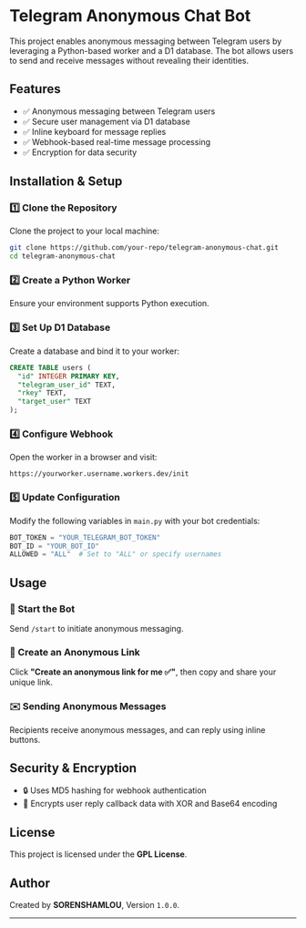 # Telegram Anonymous Chat Bot

This project enables anonymous messaging between Telegram users by leveraging a Python-based worker and a D1 database. The bot allows users to send and receive messages without revealing their identities.

## Features

- ✅ Anonymous messaging between Telegram users
- ✅ Secure user management via D1 database
- ✅ Inline keyboard for message replies
- ✅ Webhook-based real-time message processing
- ✅ Encryption for data security

## Installation & Setup

### 1️⃣ Clone the Repository
Clone the project to your local machine:

```sh
git clone https://github.com/your-repo/telegram-anonymous-chat.git
cd telegram-anonymous-chat
```

### 2️⃣ Create a Python Worker
Ensure your environment supports Python execution.

### 3️⃣ Set Up D1 Database
Create a database and bind it to your worker:

```sql
CREATE TABLE users (
  "id" INTEGER PRIMARY KEY,
  "telegram_user_id" TEXT,
  "rkey" TEXT,
  "target_user" TEXT
);
```

### 4️⃣ Configure Webhook
Open the worker in a browser and visit:

```
https://yourworker.username.workers.dev/init
```

### 5️⃣ Update Configuration
Modify the following variables in `main.py` with your bot credentials:

```python
BOT_TOKEN = "YOUR_TELEGRAM_BOT_TOKEN"
BOT_ID = "YOUR_BOT_ID"
ALLOWED = "ALL"  # Set to "ALL" or specify usernames
```

## Usage

### 🤖 Start the Bot
Send `/start` to initiate anonymous messaging.

### 📩 Create an Anonymous Link
Click **"Create an anonymous link for me ✅"**, then copy and share your unique link.

### ✉️ Sending Anonymous Messages
Recipients receive anonymous messages, and can reply using inline buttons.

## Security & Encryption

- 🔒 Uses MD5 hashing for webhook authentication
- 🔐 Encrypts user reply callback data with XOR and Base64 encoding

## License

This project is licensed under the **GPL License**.

## Author

Created by **SORENSHAMLOU**, Version `1.0.0`.

---